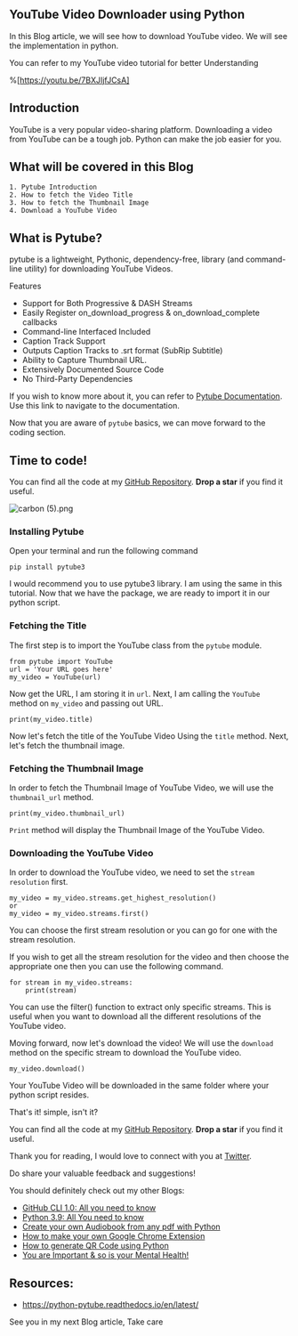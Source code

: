 ## YouTube Video Downloader using Python

In this Blog article, we will see how to download YouTube video. We will see the implementation in python. 

You can refer to my YouTube video tutorial for better Understanding

%[https://youtu.be/7BXJIjfJCsA]

## Introduction
YouTube is a very popular video-sharing platform. Downloading a video from YouTube can be a tough job. Python can make the job easier for you. 

## What will be covered in this Blog
```
1. Pytube Introduction
2. How to fetch the Video Title
3. How to fetch the Thumbnail Image
4. Download a YouTube Video
```

## What is Pytube?
pytube is a lightweight, Pythonic, dependency-free, library (and command-line utility) for downloading YouTube Videos.

Features
- Support for Both Progressive & DASH Streams
- Easily Register on_download_progress & on_download_complete callbacks
- Command-line Interfaced Included
- Caption Track Support
- Outputs Caption Tracks to .srt format (SubRip Subtitle)
- Ability to Capture Thumbnail URL.
- Extensively Documented Source Code
- No Third-Party Dependencies

If you wish to know more about it, you can refer to [Pytube Documentation](https://python-pytube.readthedocs.io/en/latest/). Use this link to navigate to the documentation.

Now that you are aware of `pytube` basics, we can move forward to the coding section. 

## Time to code!

You can find all the code at my [GitHub Repository](https://github.com/ayushi7rawat/Youtube-Projects/tree/master/YouTube%20Video%20Downloader). **Drop a star** if you find it useful.

![carbon (5).png](https://cdn.hashnode.com/res/hashnode/image/upload/v1602826116595/YVbRMYOQ6.png)

### Installing Pytube
Open your terminal and run the following command
```
pip install pytube3
```
I would recommend you to use pytube3 library. I am using the same in this tutorial. Now that we have the package, we are ready to import it in our python script.

### Fetching the Title
The first step is to import the YouTube class from the `pytube` module.
```
from pytube import YouTube
url = 'Your URL goes here'
my_video = YouTube(url)
```

Now get the URL, I am storing it in `url`. Next, I am calling the `YouTube` method on `my_video` and passing out URL.

```
print(my_video.title)
```
Now let's fetch the title of the YouTube Video Using the `title` method. Next, let's fetch the thumbnail image.

### Fetching the Thumbnail Image

In order to fetch the Thumbnail Image of YouTube Video, we will use the `thumbnail_url` method.

```
print(my_video.thumbnail_url)
```
`Print` method will display the Thumbnail Image of the YouTube Video.

### Downloading the YouTube Video
In order to download the YouTube video, we need to set the `stream resolution` first.
```
my_video = my_video.streams.get_highest_resolution()
or
my_video = my_video.streams.first()
```
You can choose the first stream resolution or you can go for one with the stream resolution.

If you wish to get all the stream resolution for the video and then choose the appropriate one then you can use the following command.
```
for stream in my_video.streams:
    print(stream)
```
You can use the filter() function to extract only specific streams. This is useful when you want to download all the different resolutions of the YouTube video.

Moving forward, now let's download the video! We will use the `download` method on the specific stream to download the YouTube video. 

```
my_video.download()
```
Your YouTube Video will be downloaded in the same folder where your python script resides.

That's it! simple, isn't it?

You can find all the code at my [GitHub Repository](https://github.com/ayushi7rawat/Youtube-Projects/tree/master/YouTube%20Video%20Downloader). **Drop a star** if you find it useful.

Thank you for reading, I would love to connect with you at [Twitter](https://twitter.com/ayushi7rawat).

Do share your valuable feedback and suggestions! 

You should definitely check out my other Blogs:

- [GitHub CLI 1.0: All you need to know](https://ayushirawat.com/github-cli-10-all-you-need-to-know)
- [Python 3.9: All You need to know](https://ayushirawat.com/python-39-all-you-need-to-know)
- [Create your own Audiobook from any pdf with Python](https://ayushirawat.com/create-your-own-audiobook-from-any-pdf-with-python)
- [How to make your own Google Chrome Extension](https://ayushirawat.com/how-to-make-your-own-google-chrome-extension-1)
- [How to generate QR Code using Python](https://ayushirawat.com/how-to-generate-qr-code-using-python)
- [You are Important & so is your Mental Health!](https://ayushirawat.com/you-are-important-and-so-is-your-mental-health)

## Resources:
- https://python-pytube.readthedocs.io/en/latest/

See you in my next Blog article, Take care